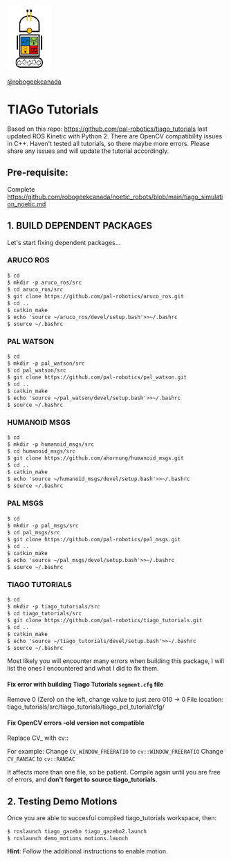 <img src="https://github.com/robogeekcanada/noetic_robots/blob/main/images/RG-logo.jpg" alt="alt text" width=100 height=150>

[@robogeekcanada](https://robo-geek.ca/)

# TIAGo Tutorials

Based on this repo: https://github.com/pal-robotics/tiago_tutorials last updated ROS Kinetic with Python 2.
There are OpenCV compatibility issues in C++. Haven't tested all tutorials, so there maybe more errors. 
Please share any issues and will update the tutorial accordingly. 

## Pre-requisite: 
Complete https://github.com/robogeekcanada/noetic_robots/blob/main/tiago_simulation_noetic.md

## 1. BUILD DEPENDENT PACKAGES

Let's start fixing dependent packages...

### ARUCO ROS
```
$ cd
$ mkdir -p aruco_ros/src
$ cd aruco_ros/src
$ git clone https://github.com/pal-robotics/aruco_ros.git
$ cd ..
$ catkin_make
$ echo 'source ~/aruco_ros/devel/setup.bash'>>~/.bashrc
$ source ~/.bashrc
```

### PAL WATSON
```
$ cd
$ mkdir -p pal_watson/src
$ cd pal_watson/src
$ git clone https://github.com/pal-robotics/pal_watson.git
$ cd ..
$ catkin_make
$ echo 'source ~/pal_watson/devel/setup.bash'>>~/.bashrc
$ source ~/.bashrc
```

### HUMANOID MSGS
```
$ cd
$ mkdir -p humanoid_msgs/src
$ cd humanoid_msgs/src
$ git clone https://github.com/ahornung/humanoid_msgs.git
$ cd ..
$ catkin_make
$ echo 'source ~/humanoid_msgs/devel/setup.bash'>>~/.bashrc
$ source ~/.bashrc
```

### PAL MSGS
```
$ cd
$ mkdir -p pal_msgs/src
$ cd pal_msgs/src
$ git clone https://github.com/pal-robotics/pal_msgs.git
$ cd ..
$ catkin_make
$ echo 'source ~/pal_msgs/devel/setup.bash'>>~/.bashrc
$ source ~/.bashrc
```

### TIAGO TUTORIALS
```
$ cd
$ mkdir -p tiago_tutorials/src
$ cd tiago_tutorials/src
$ git clone https://github.com/pal-robotics/tiago_tutorials.git
$ cd ..
$ catkin_make
$ echo 'source ~/tiago_tutorials/devel/setup.bash'>>~/.bashrc
$ source ~/.bashrc
```

Most likely you will encounter many errors when building this package, I will list the ones I encountered and what I did to fix them.

#### Fix error with building Tiago Tutorials `segment.cfg` file

Remove 0 (Zero) on the left, change value to just zero 010 -> 0
File location: tiago_tutorials/src/tiago_tutorials/tiago_pcl_tutorial/cfg/

#### Fix OpenCV errors -old version not compatible

Replace CV_ with cv::

For example:
Change `CV_WINDOW_FREERATIO` to `cv::WINDOW_FREERATIO`
Change `CV_RANSAC` to `cv::RANSAC`

It affects more than one file, so be patient. 
Compile again until you are free of errors, and **don't forget to source tiago_tutorials**.

## 2. Testing Demo Motions

Once you are able to succesful compiled tiago_tutorials workspace, then:

```
$ roslaunch tiago_gazebo tiago_gazebo2.launch
$ roslaunch demo_motions motions.launch
```
**Hint**: Follow the additional instructions to enable motion.



